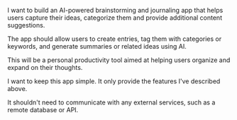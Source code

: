 I want to build an AI-powered brainstorming and journaling app that helps users capture their ideas, categorize them and provide additional content suggestions. 

The app should allow users to create entries, tag them with categories or keywords, and generate summaries or related ideas using AI. 

This will be a personal productivity tool aimed at helping users organize and expand on their thoughts.

I want to keep this app simple. It only provide the features I've described above.

It shouldn't need to communicate with any external services, such as a remote database or API.